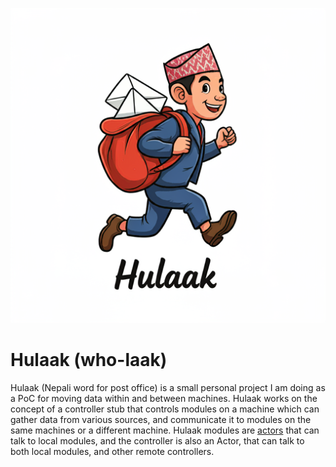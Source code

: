 ![Logo](docs/hulaak.png)
# Hulaak (who-laak)

Hulaak (Nepali word for post office) is a small personal project I am doing as a PoC for moving data within and between machines. Hulaak works on the concept of a controller stub that controls modules on a machine which can gather data from various sources, and communicate it to modules on the same machines or a different machine. Hulaak modules are [actors](https://en.wikipedia.org/wiki/Actor_model) that can talk to local modules, and the controller is also an Actor, that can talk to both local modules, and other remote controllers.